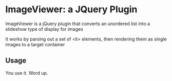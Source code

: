 ImageViewer: a JQuery Plugin
===========

ImageViewer is a jQuery plugin that converts an unordered list into a slideshow type of display for images

It works by parsing out a set of &lt;li&gt; elements, then rendering them as single images to a target container
	
## Usage
You use it. Word up.




